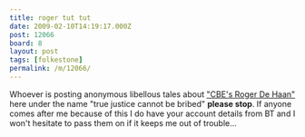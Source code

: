 ```yaml
---
title: roger tut tut
date: 2009-02-10T14:19:17.000Z
post: 12066
board: 8
layout: post
tags: [folkestone]
permalink: /m/12066/
---
```

Whoever is posting anonymous libellous tales about <a href="https://www.google.co.uk/search?q=+cbe+s+roger+de+haan+">"CBE's Roger De Haan"</a> here under the name "true justice cannot be bribed" <b>please stop</b>. If anyone comes after me because of this I do have your account details from BT and I won't hesitate to pass them on if it keeps me out of trouble...
